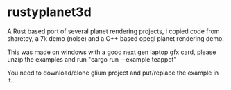 # rustyplanet3d
A Rust based port of several planet rendering projects, i copied code from sharetoy, a 7k demo (noise) and a C++ based opegl planet rendering demo.

This was made on windows with a good next gen laptop gfx card, please unzip the examples and run "cargo run --example teappot"

You need to download/clone glium project and put/replace the example in it..
